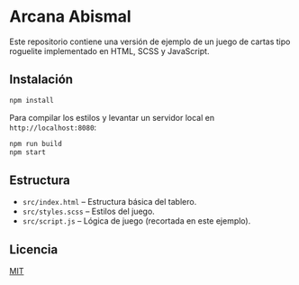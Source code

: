 # Arcana Abismal

Este repositorio contiene una versión de ejemplo de un juego de cartas tipo roguelite implementado en HTML, SCSS y JavaScript.

## Instalación

```bash
npm install
```

Para compilar los estilos y levantar un servidor local en `http://localhost:8080`:

```bash
npm run build
npm start
```

## Estructura

- `src/index.html` – Estructura básica del tablero.
- `src/styles.scss` – Estilos del juego.
- `src/script.js` – Lógica de juego (recortada en este ejemplo).

## Licencia

[MIT](LICENSE)
